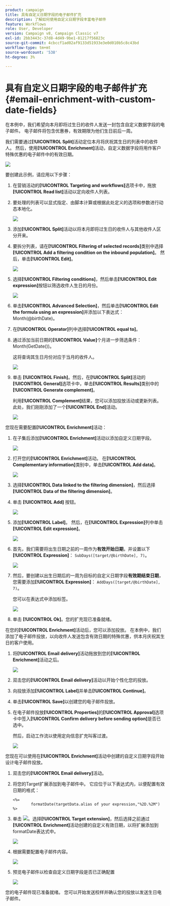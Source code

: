 ```yaml
---
product: campaign
title: 具有自定义日期字段的电子邮件扩充
description: 了解如何使用自定义日期字段丰富电子邮件
feature: Workflows
role: User, Developer
version: Campaign v8, Campaign Classic v7
exl-id: 2bb3443c-37d8-4d49-9be1-81217f56823c
source-git-commit: 4cbccf1ad02af9133d51933e3e0d010b5c8c43bd
workflow-type: tm+mt
source-wordcount: '538'
ht-degree: 3%

---
```


# 具有自定义日期字段的电子邮件扩充{#email-enrichment-with-custom-date-fields}



在本例中，我们希望向本月即将过生日的收件人发送一封包含自定义数据字段的电子邮件。 电子邮件将包含优惠券，有效期限为他们生日前后一周。

我们需要通过&#x200B;**[!UICONTROL Split]**&#x200B;活动定位本月将庆祝其生日的列表中的收件人。 然后，使用&#x200B;**[!UICONTROL Enrichment]**&#x200B;活动，自定义数据字段将用作客户特殊优惠的电子邮件中的有效日期。

![](assets/uc_enrichment.png)

要创建此示例，请应用以下步骤：

1. 在营销活动的&#x200B;**[!UICONTROL Targeting and workflows]**&#x200B;选项卡中，拖放&#x200B;**[!UICONTROL Read list]**&#x200B;活动以定向收件人列表。
1. 要处理的列表可以显式指定、由脚本计算或根据此处定义的选项和参数进行动态本地化。

   ![](assets/uc_enrichment_1.png)

1. 添加&#x200B;**[!UICONTROL Split]**&#x200B;活动以将本月即将过生日的收件人与其他收件人区分开来。
1. 要拆分列表，请在&#x200B;**[!UICONTROL Filtering of selected records]**&#x200B;类别中选择&#x200B;**[!UICONTROL Add a filtering condition on the inbound population]**。 然后，单击&#x200B;**[!UICONTROL Edit]**。

   ![](assets/uc_enrichment_2.png)

1. 选择&#x200B;**[!UICONTROL Filtering conditions]**，然后单击&#x200B;**[!UICONTROL Edit expression]**&#x200B;按钮以筛选收件人生日的月份。

   ![](assets/uc_enrichment_3.png)

1. 单击&#x200B;**[!UICONTROL Advanced Selection]**，然后单击&#x200B;**[!UICONTROL Edit the formula using an expression]**&#x200B;并添加以下表达式： Month(@birthDate)。
1. 在&#x200B;**[!UICONTROL Operator]**&#x200B;列中选择&#x200B;**[!UICONTROL equal to]**。
1. 通过添加当前日期的&#x200B;**[!UICONTROL Value]**&#x200B;个月进一步筛选条件： Month(GetDate())。

   这将查询其生日月份对应于当月的收件人。

   ![](assets/uc_enrichment_4.png)

1. 单击 **[!UICONTROL Finish]**。然后，在&#x200B;**[!UICONTROL Split]**&#x200B;活动的&#x200B;**[!UICONTROL General]**&#x200B;选项卡中，单击&#x200B;**[!UICONTROL Results]**&#x200B;类别中的&#x200B;**[!UICONTROL Generate complement]**。

   利用&#x200B;**[!UICONTROL Complement]**&#x200B;结果，您可以添加投放活动或更新列表。 此处，我们刚刚添加了一个&#x200B;**[!UICONTROL End]**&#x200B;活动。

   ![](assets/uc_enrichment_6.png)

您现在需要配置&#x200B;**[!UICONTROL Enrichment]**&#x200B;活动：

1. 在子集后添加&#x200B;**[!UICONTROL Enrichment]**&#x200B;活动以添加自定义日期字段。

   ![](assets/uc_enrichment_7.png)

1. 打开您的&#x200B;**[!UICONTROL Enrichment]**&#x200B;活动。 在&#x200B;**[!UICONTROL Complementary information]**&#x200B;类别中，单击&#x200B;**[!UICONTROL Add data]**。

   ![](assets/uc_enrichment_8.png)

1. 选择&#x200B;**[!UICONTROL Data linked to the filtering dimension]**，然后选择&#x200B;**[!UICONTROL Data of the filtering dimension]**。
1. 单击 **[!UICONTROL Add]** 按钮。

   ![](assets/uc_enrichment_9.png)

1. 添加&#x200B;**[!UICONTROL Label]**。 然后，在&#x200B;**[!UICONTROL Expression]**&#x200B;列中单击&#x200B;**[!UICONTROL Edit expression]**。

   ![](assets/uc_enrichment_10.png)

1. 首先，我们需要将出生日期之前的一周作为&#x200B;**有效开始日期**，并设置以下&#x200B;**[!UICONTROL Expression]**： `SubDays([target/@birthDate], 7)`。

   ![](assets/uc_enrichment_11.png)

1. 然后，要创建以出生日期后的一周为目标的自定义日期字段&#x200B;**有效期结束日期**，您需要添加&#x200B;**[!UICONTROL Expression]**： `AddDays([target/@birthDate], 7)`。

   您可以在表达式中添加标签。

   ![](assets/uc_enrichment_12.png)

1. 单击 **[!UICONTROL Ok]**。您的扩充现已准备就绪。

在您的&#x200B;**[!UICONTROL Enrichment]**&#x200B;活动后，您可以添加投放。 在本例中，我们添加了电子邮件投放，以向收件人发送包含有效日期的特殊优惠，供本月庆祝其生日的客户使用。

1. 将&#x200B;**[!UICONTROL Email delivery]**&#x200B;活动拖放到您的&#x200B;**[!UICONTROL Enrichment]**&#x200B;活动之后。

   ![](assets/uc_enrichment_15.png)

1. 双击您的&#x200B;**[!UICONTROL Email delivery]**&#x200B;活动以开始个性化您的投放。
1. 向投放添加&#x200B;**[!UICONTROL Label]**&#x200B;并单击&#x200B;**[!UICONTROL Continue]**。
1. 单击&#x200B;**[!UICONTROL Save]**&#x200B;以创建您的电子邮件投放。
1. 在电子邮件投放&#x200B;**[!UICONTROL Properties]**&#x200B;的&#x200B;**[!UICONTROL Approval]**&#x200B;选项卡中签入&#x200B;**[!UICONTROL Confirm delivery before sending option]**&#x200B;是否已选中。

   然后，启动工作流以使用定向信息扩充叫客过渡。

   ![](assets/uc_enrichment_18.png)

您现在可以使用在&#x200B;**[!UICONTROL Enrichment]**&#x200B;活动中创建的自定义日期字段开始设计电子邮件投放。

1. 双击您的&#x200B;**[!UICONTROL Email delivery]**&#x200B;活动。
1. 将您的Target扩展添加到电子邮件中。 它应位于以下表达式内，以便配置有效日期的格式：

   ```
   <%=
           formatDate(targetData.alias of your expression,"%2D.%2M")  %>
   ```

1. 单击 ![](assets/uc_enrichment_16.png)。选择&#x200B;**[!UICONTROL Target extension]**，然后选择之前通过&#x200B;**[!UICONTROL Enrichment]**&#x200B;活动创建的自定义有效日期，以将扩展添加到formatDate表达式中。

   ![](assets/uc_enrichment_19.png)

1. 根据需要配置电子邮件内容。

   ![](assets/uc_enrichment_17.png)

1. 预览电子邮件以检查自定义日期字段是否已正确配置

   ![](assets/uc_enrichment_20.png)

您的电子邮件现已准备就绪。 您可以开始发送校样并确认您的投放以发送生日电子邮件。
